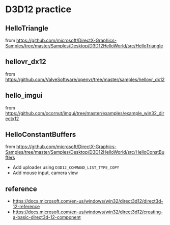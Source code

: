 # D3D12 practice

## HelloTriangle

from https://github.com/microsoft/DirectX-Graphics-Samples/tree/master/Samples/Desktop/D3D12HelloWorld/src/HelloTriangle

## hellovr_dx12

from https://github.com/ValveSoftware/openvr/tree/master/samples/hellovr_dx12

## hello_imgui

from https://github.com/ocornut/imgui/tree/master/examples/example_win32_directx12

## HelloConstantBuffers

from https://github.com/microsoft/DirectX-Graphics-Samples/tree/master/Samples/Desktop/D3D12HelloWorld/src/HelloConstBuffers

* Add uploader using `D3D12_COMMAND_LIST_TYPE_COPY` 
* Add mouse input, camera view

## reference

* https://docs.microsoft.com/en-us/windows/win32/direct3d12/direct3d-12-reference
* https://docs.microsoft.com/en-us/windows/win32/direct3d12/creating-a-basic-direct3d-12-component
